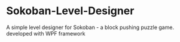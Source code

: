 # Sokoban-Level-Designer
A simple level designer for Sokoban - a block pushing puzzle game. developed with WPF framework
